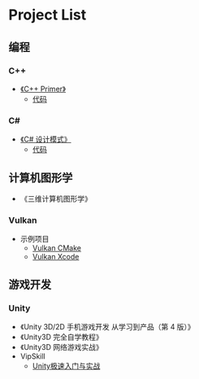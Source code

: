 # Project List

## 编程

### C++

- [《C++ Primer》](https://book.douban.com/subject/25708312/)
  - [代码](https://github.com/yd0729/CPP-Primer)

### C#

- [《C# 设计模式》](https://book.douban.com/subject/30131470/)
  - [代码](https://github.com/yd0729/CSharp-Design-Pattern)

## 计算机图形学

- 《三维计算机图形学》

### Vulkan

- 示例项目
  - [Vulkan CMake](https://github.com/yd0729/Vulkan-CMake)
  - [Vulkan Xcode](https://github.com/yd0729/Vulkan-Xcode)

## 游戏开发

### Unity

- 《Unity 3D/2D 手机游戏开发 从学习到产品（第 4 版）》
- 《Unity3D 完全自学教程》
- 《Unity3D 网络游戏实战》
- VipSkill
  - [Unity极速入门与实战](https://github.com/yd0729/Unity-VipSkill-1)
